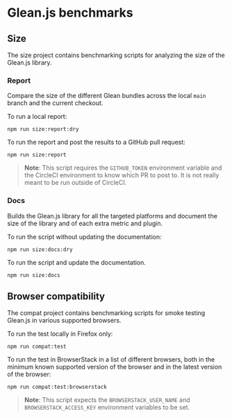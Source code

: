 # Glean.js benchmarks

## Size

The size project contains benchmarking scripts
for analyzing the size of the Glean.js library.

### Report

Compare the size of the different Glean bundles across the local `main`
branch and the current checkout.

To run a local report:

```
npm run size:report:dry
```

To run the report and post the results to a GitHub pull request:

```
npm run size:report
```

> **Note**: This script requires the `GITHUB_TOKEN` environment variable
> and the CircleCI environment to know which PR to post to.
> It is not really meant to be run outside of CircleCI.

### Docs

Builds the Glean.js library for all the targeted platforms and document
the size of the library and of each extra metric and plugin.

To run the script without updating the documentation:

```
npm run size:docs:dry
```

To run the script and update the documentation.

```
npm run size:docs
```

## Browser compatibility

The compat project contains benchmarking scripts
for smoke testing Glean.js in various supported browsers.

To run the test locally in Firefox only:

```
npm run compat:test
```

To run the test in BrowserStack in a list of different browsers,
both in the minimum known supported version of the browser
and in the latest version of the browser:

```
npm run compat:test:browserstack
```

> **Note**: This script expects the `BROWSERSTACK_USER_NAME` and
> `BROWSERSTACK_ACCESS_KEY` environment variables to be set.
